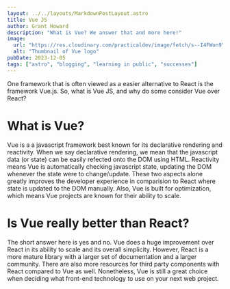 ```yaml
---
layout: ../../layouts/MarkdownPostLayout.astro
title: Vue JS
author: Grant Howard
description: "What is Vue? We answer that and more here!"
image:
  url: "https://res.cloudinary.com/practicaldev/image/fetch/s--I4FWon9Y--/c_imagga_scale,f_auto,fl_progressive,h_900,q_auto,w_1600/https://dev-to-uploads.s3.amazonaws.com/uploads/articles/ll22z8mea106b4vjdjy7.jpeg"
  alt: "Thumbnail of Vue logo"
pubDate: 2023-12-05
tags: ["astro", "blogging", "learning in public", "successes"]
---
```


One framework that is often viewed as a easier alternative to React is the framework Vue.js. So, what is Vue JS, and why do some consider Vue over React?

# What is Vue?

Vue is a a javascript framework best known for its declarative rendering and reactivity. When we say declarative rendering, we mean that the javascript data (or state) can be easily refected onto the DOM using HTML. Reactivity means Vue is automatically checking javascript state, updating the DOM whenever the state were to change/update. These two aspects alone greatly improves the developer experience in comparision to React where state is updated to the DOM manually. Also, Vue is built for optimization, which means Vue projects are known for their ability to scale.

# Is Vue really better than React?

The short answer here is yes and no. Vue does a huge improvement over React in its ability to scale and its overall simplicity. However, React is a more mature library with a larger set of documentation and a larger community. There are also more resources for third party components with React compared to Vue as well. Nonetheless, Vue is still a great choice when deciding what front-end technology to use on your next web project.
